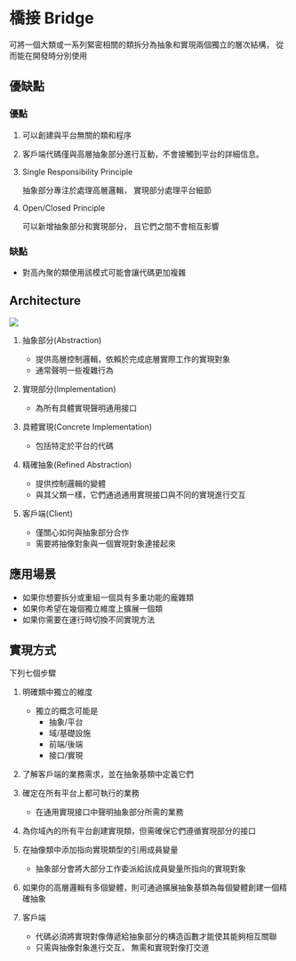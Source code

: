 # 橋接 Bridge
可將一個大類或一系列緊密相關的類拆分為抽象和實現兩個獨立的層次結構， 從而能在開發時分別使用
## 優缺點
### 優點
1. 可以創建與平台無關的類和程序

2. 客戶端代碼僅與高層抽象部分進行互動，不會接觸到平台的詳細信息。

3. Single Responsibility Principle

    抽象部分專注於處理高層邏輯， 實現部分處理平台細節

4. Open/Closed Principle

    可以新增抽象部分和實現部分， 且它們之間不會相互影響
    


### 缺點
* 對高內聚的類使用該模式可能會讓代碼更加複雜

## Architecture

![](https://refactoringguru.cn/images/patterns/diagrams/bridge/structure-zh.png?id=8f6df21bea5074e798d6)

1. 抽象部分(Abstraction)

    * 提供高層控制邏輯，依賴於完成底層實際工作的實現對象
    * 通常聲明一些複雜行為

2. 實現部分(Implementation)
    
    * 為所有具體實現聲明通用接口


3. 具體實現(Concrete Implementation)
    
    * 包括特定於平台的代碼
    
4. 精確抽象(Refined Abstraction)

    * 提供控制邏輯的變體
    * 與其父類一樣，它們通過通用實現接口與不同的實現進行交互


5. 客戶端(Client)

    * 僅關心如何與抽象部分合作
    * 需要將抽像對象與一個實現對象連接起來

## 應用場景
* 如果你想要拆分或重組一個具有多重功能的龐雜類
* 如果你希望在幾個獨立維度上擴展一個類
* 如果你需要在運行時切換不同實現方法

## 實現方式
下列七個步驟
1. 明確類中獨立的維度

    * 獨立的概念可能是
        * 抽象/平台
        * 域/基礎設施
        * 前端/後端
        * 接口/實現
    
2. 了解客戶端的業務需求，並在抽象基類中定義它們
    
3. 確定在所有平台上都可執行的業務
    
    * 在通用實現接口中聲明抽象部分所需的業務
    
4. 為你域內的所有平台創建實現類，但需確保它們遵循實現部分的接口
    
5. 在抽像類中添加指向實現類型的引用成員變量

    * 抽象部分會將大部分工作委派給該成員變量所指向的實現對象

6. 如果你的高層邏輯有多個變體，則可通過擴展抽象基類為每個變體創建一個精確抽象

7. 客戶端

    * 代碼必須將實現對像傳遞給抽象部分的構造函數才能使其能夠相互關聯
    * 只需與抽像對象進行交互， 無需和實現對像打交道